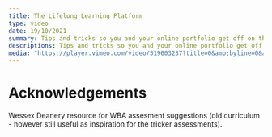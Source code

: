 ```yaml
---
title: The Lifelong Learning Platform
type: video
date: 19/10/2021
summary: Tips and tricks so you and your online portfolio get off on the right foot
descriptions: Tips and tricks so you and your online portfolio get off on the right foot
media: "https://player.vimeo.com/video/519603237?title=0&amp;byline=0&amp;portrait=0"
---
```


# Acknowledgements

Wessex Deanery resource for WBA assesment suggestions (old curriculum - however still useful as inspiration for the tricker assessments).

